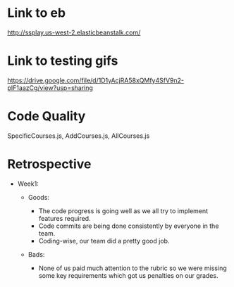 # Link to eb
http://ssplay.us-west-2.elasticbeanstalk.com/

# Link to testing gifs
https://drive.google.com/file/d/1D1yAcjRA58xQMfy4SfV9n2-pIF1aazCg/view?usp=sharing

# Code Quality
SpecificCourses.js, AddCourses.js, AllCourses.js

# Retrospective
* Week1: 
	* Goods:
		* The code progress is going well as we all try to implement features required. 
		* Code commits are being done consistently by everyone in the team.
		* Coding-wise, our team did a pretty good job.
	
	* Bads:
		* None of us paid much attention to the rubric so we were missing some key requirements which got us penalties on our grades.
